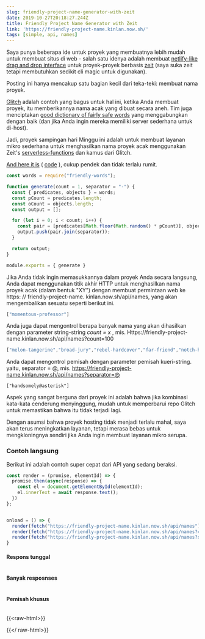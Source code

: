 ```yaml
---
slug: friendly-project-name-generator-with-zeit
date: 2019-10-27T20:18:27.244Z
title: Friendly Project Name Generator with Zeit
link: 'https://friendly-project-name.kinlan.now.sh/'
tags: [simple, api, names]
---
```


Saya punya beberapa ide untuk proyek yang membuatnya lebih mudah untuk membuat situs di web - salah satu idenya adalah membuat [netlify-like drag and drop interface](https://docs.netlify.com/site-deploys/create-deploys/#drag-and-drop) untuk proyek-proyek berbasis [zeit](https://zeit.co/) (saya suka zeit tetapi membutuhkan sedikit cli magic untuk digunakan).

Posting ini hanya mencakup satu bagian kecil dari teka-teki: membuat nama proyek.

[Glitch](https://glitch.com/) adalah contoh yang bagus untuk hal ini, ketika Anda membuat proyek, itu memberikannya nama acak yang dibuat secara aneh. Tim juga menciptakan [good dictionary of fairly safe words](https://github.com/FogCreek/friendly-words) yang menggabungkan dengan baik (dan jika Anda ingin mereka memiliki server sederhana untuk di-host).

Jadi, proyek sampingan hari Minggu ini adalah untuk membuat layanan mikro sederhana untuk menghasilkan nama proyek acak menggunakan Zeit&#39;s [serverless-functions](https://zeit.co/docs/v2/advanced/concepts/serverless-functions/) dan kamus dari Glitch.

[And here it is](https://friendly-project-name.kinlan.now.sh/) ( [code](https://github.com/PaulKinlan/friendly-project-name-generator) ), cukup pendek dan tidak terlalu rumit.

```javascript
const words = require("friendly-words");

function generate(count = 1, separator = "-") {
  const { predicates, objects } = words;
  const pCount = predicates.length;
  const oCount = objects.length;
  const output = [];

  for (let i = 0; i < count; i++) {
    const pair = [predicates[Math.floor(Math.random() * pCount)], objects[Math.floor(Math.random() * oCount)]];
    output.push(pair.join(separator));
  }

  return output;
}

module.exports = { generate }
```

Jika Anda tidak ingin memasukkannya dalam proyek Anda secara langsung, Anda dapat menggunakan titik akhir HTTP untuk menghasilkan nama proyek acak (dalam bentuk &quot;XY&quot;) dengan membuat permintaan web ke https: // friendly-project-name. kinlan.now.sh/api/names, yang akan mengembalikan sesuatu seperti berikut ini.

```javascript
["momentous-professor"]
```

Anda juga dapat mengontrol berapa banyak nama yang akan dihasilkan dengan parameter string-string <i>count = x</i> , mis. Https://friendly-project-name.kinlan.now.sh/api/names?count=100

```javascript
["melon-tangerine","broad-jury","rebel-hardcover","far-friend","notch-hornet","principled-wildcat","level-pilot","steadfast-bovid","holistic-plant","expensive-ulna","sixth-gear","political-wrench","marred-spatula","aware-weaver","awake-pair","nosy-hub","absorbing-petunia","rhetorical-birth","paint-sprint","stripe-reward","fine-guardian","coconut-jumbo","spangle-eye","sudden-euphonium","familiar-fossa","third-seaplane","workable-cough","hot-light","diligent-ceratonykus","literate-cobalt","tranquil-sandalwood","alabaster-pest","sage-detail","mousy-diascia","burly-food","fern-pie","confusion-capybara","harsh-asterisk","simple-triangle","brindle-collard","destiny-poppy","power-globeflower","ruby-crush","absorbed-trollius","meadow-blackberry","fierce-zipper","coal-mailbox","sponge-language","snow-lawyer","adjoining-bramble","deserted-flower","able-tortoise","equatorial-bugle","neat-evergreen","pointy-quart","occipital-tax","balsam-fork","dear-fairy","polished-produce","darkened-gondola","sugar-pantry","broad-slouch","safe-cormorant","foregoing-ostrich","quasar-mailman","glittery-marble","abalone-titanosaurus","descriptive-arch","nickel-ostrich","historical-candy","mire-mistake","painted-eater","pineapple-sassafras","pastoral-thief","holy-waterlily","mewing-humor","bubbly-cave","pepper-situation","nosy-colony","sprout-aries","cyan-bestseller","humorous-plywood","heavy-beauty","spiral-riverbed","gifted-income","lead-kiwi","pointed-catshark","ninth-ocean","purple-toucan","tundra-cut","coal-geography","icy-lunaria","agate-wildcat","respected-garlic","polar-almandine","periodic-narcissus","carbonated-waiter","lavish-breadfruit","confirmed-brand","repeated-period"]
```

Anda dapat mengontrol pemisah dengan parameter pemisah kueri-string. yaitu, separator = @, mis. https://friendly-project-name.kinlan.now.sh/api/names?separator=@

```
["handsomely@asterisk"]
```

Aspek yang sangat berguna dari proyek ini adalah bahwa jika kombinasi kata-kata cenderung menyinggung, mudah untuk memperbarui repo Glitch untuk memastikan bahwa itu tidak terjadi lagi.

Dengan asumsi bahwa proyek hosting tidak menjadi terlalu mahal, saya akan terus meningkatkan layanan, tetapi merasa bebas untuk mengkloningnya sendiri jika Anda ingin membuat layanan mikro serupa.

### Contoh langsung

Berikut ini adalah contoh super cepat dari API yang sedang beraksi.

```javascript
const render = (promise, elementId) => {
  promise.then(async(response) => {
    const el = document.getElementById(elementId);
    el.innerText = await response.text();
  })
};


onload = () => {
  render(fetch("https://friendly-project-name.kinlan.now.sh/api/names"), "basic");
  render(fetch("https://friendly-project-name.kinlan.now.sh/api/names?count=100"), "many");
  render(fetch("https://friendly-project-name.kinlan.now.sh/api/names?separator=@"), "separator");
}
```

#### Respons tunggal
<pre id="basic"></pre>

#### Banyak resposnses
<pre id="many"></pre>

#### Pemisah khusus
<pre id="separator"></pre>

{{&lt;raw-html&gt;}}

<style>
pre {
  overflow: auto;
}
</style>
<script>
const render = (promise, elementId) => {
  promise.then(async(response) => {
    const el = document.getElementById(elementId);
    el.innerText = await response.text();
  })
};

addEventListener (&#39;load&#39;, () =&gt; {render (fetch (&quot;https://friendly-project-name.kinlan.now.sh/api/names&quot;), &quot;basic&quot;); render (fetch (&quot;https: //friendly-project-name.kinlan.now.sh/api/names?count=100 &quot;),&quot; many &quot;); render (fetch (&quot; https://friendly-project-name.kinlan.now.sh/ api / names? separator = @ &quot;),&quot; separator &quot;);});
</script>

{{&lt;/ raw-html&gt;}}
